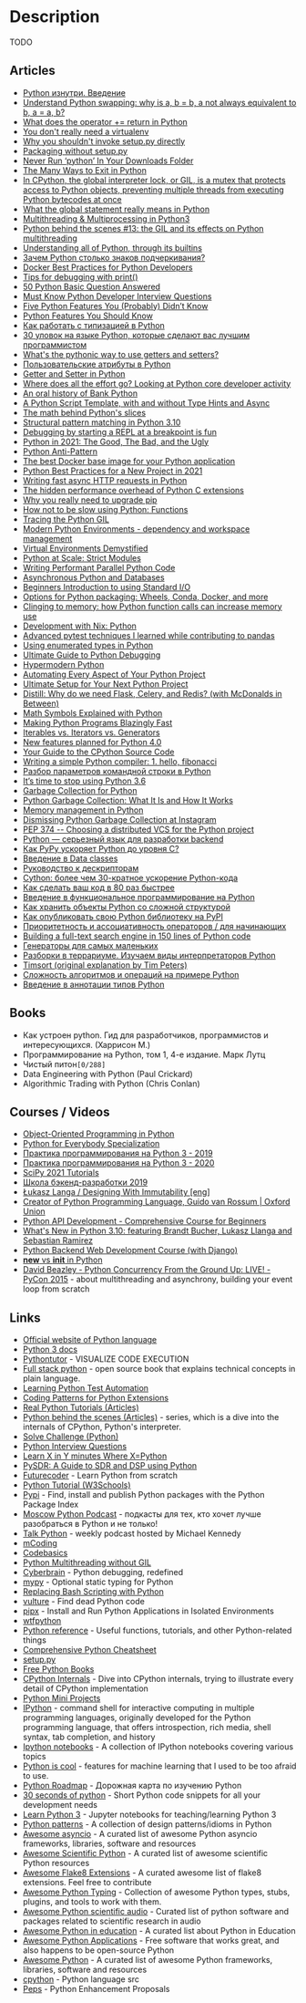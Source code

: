 # Description

TODO


## Articles

- [Python изнутри. Введение](https://habr.com/ru/company/buruki/blog/189972/)
- [Understand Python swapping: why is a, b = b, a not always equivalent to b, a = a, b?](https://stackoverflow.com/questions/68152730/understand-python-swapping-why-is-a-b-b-a-not-always-equivalent-to-b-a-a)
- [What does the operator += return in Python](https://stackoverflow.com/questions/66373149/what-does-the-operator-return-in-pythonw)
- [You don't really need a virtualenv](https://frostming.com/2021/01-22/introducing-pdm/)
- [Why you shouldn't invoke setup.py directly](https://blog.ganssle.io/articles/2021/10/setup-py-deprecated.html)
- [Packaging without setup.py](https://pgjones.dev/blog/packaging-without-setup-py-2020)
- [Never Run ‘python’ In Your Downloads Folder](https://glyph.twistedmatrix.com/2020/08/never-run-python-in-your-downloads-folder.html)
- [The Many Ways to Exit in Python](https://adamj.eu/tech/2021/10/10/the-many-ways-to-exit-in-python/)
- [In CPython, the global interpreter lock, or GIL, is a mutex that protects access to Python objects, preventing multiple threads from executing Python bytecodes at once](https://wiki.python.org/moin/GlobalInterpreterLock  )
- [What the global statement really means in Python](https://blog.chiodini.org/posts/python-global/)
- [Multithreading & Multiprocessing in Python3](https://medium.com/mindful-engineering/multithreading-multiprocessing-in-python3-f6314ab5e23f)
- [Python behind the scenes #13: the GIL and its effects on Python multithreading](https://tenthousandmeters.com/blog/python-behind-the-scenes-13-the-gil-and-its-effects-on-python-multithreading/)
- [Understanding all of Python, through its builtins](https://sadh.life/post/builtins/)
- [Зачем Python столько знаков подчеркивания?](https://nuancesprog.ru/p/14193/)
- [Docker Best Practices for Python Developers](https://testdriven.io/blog/docker-best-practices/)
- [Tips for debugging with print()](https://adamj.eu/tech/2021/10/08/tips-for-debugging-with-print/)
- [50 Python Basic Question Answered](https://levelup.gitconnected.com/50-python-interview-question-and-answers-404e08bc054c)
- [Must Know Python Developer Interview Questions](https://python.plainenglish.io/python-must-know-questions-7436625315bc)
- [Five Python Features You (Probably) Didn’t Know](https://towardsdatascience.com/five-python-features-you-probably-didnt-know-d48faa0b892e)
- [Python Features You Should Know](https://medium.com/swlh/python-features-you-should-know-aff75b3159e3)
- [Как работать с типизацией в Python](https://tproger.ru/articles/python-typing/)
- [30 уловок на языке Python, которые сделают вас лучшим программистом](https://proglib.io/p/30-ulovok-na-yazyke-python-kotorye-sdelayut-vas-luchshim-programmistom-2021-02-14)
- [What's the pythonic way to use getters and setters?](https://stackoverflow.com/questions/2627002/whats-the-pythonic-way-to-use-getters-and-setters)
- [Пользовательские атрибуты в Python](https://habr.com/ru/post/137415/)
- [Getter and Setter in Python](https://www.geeksforgeeks.org/getter-and-setter-in-python/)
- [Where does all the effort go? Looking at Python core developer activity](https://lukasz.langa.pl/f15a8851-af26-4e94-a4b1-c146c57c9d20/)
- [An oral history of Bank Python](https://calpaterson.com/bank-python.html)
- [A Python Script Template, with and without Type Hints and Async](https://adamj.eu/tech/2021/10/09/a-python-script-template-with-and-without-type-hints-and-async/)
- [The math behind Python's slices](https://sadh.life/post/slices/)
- [Structural pattern matching in Python 3.10](https://benhoyt.com/writings/python-pattern-matching/)
- [Debugging by starting a REPL at a breakpoint is fun](https://jvns.ca/blog/2021/09/16/debugging-in-a-repl-is-fun/)
- [Python in 2021: The Good, The Bad, and the Ugly](https://new.pythonforengineers.com/blog/python-in-2021-the-good-the-bad-and-the-ugly/)
- [Python Anti-Pattern](https://valinsky.me/articles/python-anti-pattern/)
- [The best Docker base image for your Python application](https://pythonspeed.com/articles/base-image-python-docker-images/)
- [Python Best Practices for a New Project in 2021](https://mitelman.engineering/blog/python-best-practice/automating-python-best-practices-for-a-new-project/)
- [Writing fast async HTTP requests in Python](https://blog.jonlu.ca/posts/async-python-http)
- [The hidden performance overhead of Python C extensions](https://pythonspeed.com/articles/python-extension-performance/)
- [Why you really need to upgrade pip](https://pythonspeed.com/articles/upgrade-pip/)
- [How not to be slow using Python: Functions](https://pawroman.dev/how-not-to-be-slow-using-python-functions/)
- [Tracing the Python GIL](https://www.maartenbreddels.com/perf/jupyter/python/tracing/gil/2021/01/14/Tracing-the-Python-GIL.html)
- [Modern Python Environments - dependency and workspace management](https://testdriven.io/blog/python-environments/)
- [Virtual Environments Demystified](https://meribold.org/python/2018/02/13/virtual-environments-9487/)
- [Python at Scale: Strict Modules](https://instagram-engineering.com/python-at-scale-strict-modules-c0bb9245c834)
- [Writing Performant Parallel Python Code](https://medium.com/swlh/writing-performant-parallel-python-code-7e2f0292f438)
- [Asynchronous Python and Databases](https://techspot.zzzeek.org/2015/02/15/asynchronous-python-and-databases/)
- [Beginners Introduction to using Standard I/O](https://alecthegeek.github.io/2020/05/04/Intro-to-stdio.html)
- [Options for Python packaging: Wheels, Conda, Docker, and more](https://pythonspeed.com/articles/distributing-software/)
- [Clinging to memory: how Python function calls can increase memory use](https://pythonspeed.com/articles/function-calls-prevent-garbage-collection/)
- [Development with Nix: Python](https://thomazleite.com/posts/development-with-nix-python/)
- [Advanced pytest techniques I learned while contributing to pandas](https://levelup.gitconnected.com/advanced-pytest-techniques-i-learned-while-contributing-to-pandas-7ba1465b65eb)
- [Using enumerated types in Python](https://johnlekberg.com/blog/2020-06-06-enum.html)
- [Ultimate Guide to Python Debugging](https://martinheinz.dev/blog/24)
- [Hypermodern Python](https://cjolowicz.github.io/posts/hypermodern-python-01-setup/)
- [Automating Every Aspect of Your Python Project](https://martinheinz.dev/blog/17)
- [Ultimate Setup for Your Next Python Project](https://towardsdatascience.com/ultimate-setup-for-your-next-python-project-179bda8a7c2c)
- [Distill: Why do we need Flask, Celery, and Redis? (with McDonalds in Between)](https://ljvmiranda921.github.io/notebook/2019/11/08/flask-redis-celery-mcdo/)
- [Math Symbols Explained with Python](https://amitness.com/2019/08/math-for-programmers/)
- [Making Python Programs Blazingly Fast](https://martinheinz.dev/blog/13)
- [Iterables vs. Iterators vs. Generators](https://nvie.com/posts/iterators-vs-generators/)
- [New features planned for Python 4.0](https://charlesleifer.com/blog/new-features-planned-for-python-4-0/)
- [Your Guide to the CPython Source Code](https://realpython.com/cpython-source-code-guide/)
- [Writing a simple Python compiler: 1. hello, fibonacci](https://notes.eatonphil.com/writing-a-simple-python-compiler.html)
- [Разбор параметров командной строки в Python](https://jenyay.net/Programming/Argparse)
- [It’s time to stop using Python 3.6](https://pythonspeed.com/articles/stop-using-python-3.6/)
- [Garbage Collection for Python](http://www.arctrix.com/nas/python/gc/)
- [Python Garbage Collection: What It Is and How It Works](https://stackify.com/python-garbage-collection/)
- [Memory management in Python](https://rushter.com/blog/python-memory-managment/)
- [Dismissing Python Garbage Collection at Instagram](https://instagram-engineering.com/dismissing-python-garbage-collection-at-instagram-4dca40b29172)
- [PEP 374 -- Choosing a distributed VCS for the Python project](https://www.python.org/dev/peps/pep-0374/)
- [Python — серьезный язык для разработки backend](https://habr.com/ru/company/raiffeisenbank/blog/593047/)
- [Как PyPy ускоряет Python до уровня C?](https://nuancesprog.ru/p/14989/)
- [Введение в Data classes](https://habr.com/ru/post/415829/)
- [Руководство к дескрипторам](https://habr.com/ru/post/122082/)
- [Cython: более чем 30-кратное ускорение Python-кода](https://habr.com/ru/company/ruvds/blog/462487/)
- [Как сделать ваш код в 80 раз быстрее](https://habr.com/ru/company/otus/blog/349230/)
- [Введение в функциональное программирование на Python](https://habr.com/ru/post/257903/)
- [Как хранить объекты Python со сложной структурой](https://proglib.io/p/kak-hranit-obekty-python-so-slozhnoy-strukturoy-moduli-pickle-i-dill-2020-04-30)
- [Как опубликовать свою Python библиотеку на PyPI](https://proglib.io/p/kak-opublikovat-svoyu-python-biblioteku-na-pypi-2020-01-28)
- [Приоритетность и ассоциативность операторов / для начинающих](https://pythonru.com/uroki/29-prioritetnost-i-associativnost-operatorov-dlja-nachinajushhih)
- [Building a full-text search engine in 150 lines of Python code](https://bart.degoe.de/building-a-full-text-search-engine-150-lines-of-code/)
- [Генераторы для самых маленьких](https://habr.com/ru/post/560300/)
- [Разборки в террариуме. Изучаем виды интерпретаторов Python](https://xakep.ru/2015/02/04/python-interpretators/)
- [Timsort (original explanation by Tim Peters)](https://bugs.python.org/file4451/timsort.txt)
- [Сложность алгоритмов и операций на примере Python](https://proglib.io/p/slozhnost-algoritmov-i-operaciy-na-primere-python-2020-11-03)
- [Введение в аннотации типов Python](https://habr.com/ru/company/lamoda/blog/432656/)


## Books

- Как устроен python. Гид для разработчиков, программистов и интересующихся. (Харрисон М.)
- Программирование на Python, том 1, 4-е издание. Марк Лутц
- Чистый питон`[0/288]`
- Data Engineering with Python (Paul Crickard)
- Algorithmic Trading with Python (Chris Conlan)


## Courses / Videos

- [Object-Oriented Programming in Python](https://learn.datacamp.com/courses/object-oriented-programming-in-python)
- [Python for Everybody Specialization ](https://www.coursera.org/specializations/python)
- [Практика программирования на Python 3 - 2019](https://www.youtube.com/playlist?list=PLRDzFCPr95fLuusPXwvOPgXzBL3ZTzybY)
- [Практика программирования на Python 3 - 2020](https://www.youtube.com/playlist?list=PLRDzFCPr95fIDJUvFxvzWxg-V9BmZlMMe)
- [SciPy 2021 Tutorials](https://youtube.com/playlist?list=PLYx7XA2nY5Geb1XY6mZU-35lgIfkDqaem)
- [Школа бэкенд-разработки 2019](https://youtube.com/playlist?list=PLQC2_0cDcSKBHamFYA6ncnc_fYuEQUy0s)
- [Łukasz Langa / Designing With Immutability [eng]](https://youtu.be/0RInKZR8Weo)
- [Creator of Python Programming Language, Guido van Rossum | Oxford Union](https://youtu.be/7kn7NtlV6g0)
- [Python API Development - Comprehensive Course for Beginners](https://youtu.be/0sOvCWFmrtA)
- [What's New in Python 3.10: featuring Brandt Bucher, Lukasz Llanga and Sebastian Ramirez](https://youtu.be/JteTO3EE7y0)
- [Python Backend Web Development Course (with Django)](https://youtu.be/jBzwzrDvZ18)
- [__new__ vs __init__ in Python](https://youtu.be/-zsV0_QrfTw)
- [David Beazley - Python Concurrency From the Ground Up: LIVE! - PyCon 2015](https://youtu.be/MCs5OvhV9S4) - about multithreading and asynchrony, building your event loop from scratch


## Links

- [Official website of Python language](https://www.python.org/)
- [Python 3 docs](https://docs.python.org/3/)
- [Pythontutor](https://pythontutor.com/visualize.html#mode=edit) - VISUALIZE CODE EXECUTION
- [Full stack python](https://www.fullstackpython.com/) - open source book that explains technical concepts in plain language.
- [Learning Python Test Automation](https://automationpanda.com/2020/11/09/learning-python-test-automation/amp/)
- [Coding Patterns for Python Extensions](https://pythonextensionpatterns.readthedocs.io/en/latest/index.html)
- [Real Python Tutorials (Articles)](https://realpython.com/)
- [Python behind the scenes (Articles)](https://tenthousandmeters.com/) - series, which is a dive into the internals of CPython, Python's interpreter.
- [Solve Challenge (Python)](https://www.hackerrank.com/domains/python)
- [Python Interview Questions](https://www.interviewbit.com/python-interview-questions/)
- [Learn X in Y minutes Where X=Python](https://learnxinyminutes.com/docs/python/)
- [PySDR: A Guide to SDR and DSP using Python](https://pysdr.org/index.html)
- [Futurecoder](https://futurecoder.io/) - Learn Python from scratch
- [Python Tutorial (W3Schools)](https://www.w3schools.com/python/default.asp)
- [Pypi](https://pypi.org/) - Find, install and publish Python packages with the Python Package Index
- [Moscow Python Podcast](https://podcast.python.ru/) - подкасты для тех, кто хочет лучше разобраться в Python и не только!
- [Talk Python](https://www.youtube.com/channel/UCKPSmMfDsXTKrCZApukcJ7A) - weekly podcast hosted by Michael Kennedy
- [mCoding](https://www.youtube.com/c/mCodingWithJamesMurphy/videos)
- [Codebasics](https://www.youtube.com/c/codebasics/videos)
- [Python Multithreading without GIL](https://github.com/colesbury/nogil)
- [Cyberbrain](https://github.com/laike9m/Cyberbrain) - Python debugging, redefined
- [mypy](https://github.com/python/mypy) - Optional static typing for Python
- [Replacing Bash Scripting with Python](https://github.com/ninjaaron/replacing-bash-scripting-with-python)
- [vulture](https://github.com/jendrikseipp/vulture) - Find dead Python code
- [pipx](https://github.com/pypa/pipx) - Install and Run Python Applications in Isolated Environments
- [wtfpython](https://github.com/satwikkansal/wtfpython)
- [Python reference](https://github.com/rasbt/python_reference) - Useful functions, tutorials, and other Python-related things
- [Comprehensive Python Cheatsheet](https://github.com/gto76/python-cheatsheet)
- [setup.py](https://github.com/navdeep-G/setup.py)
- [Free Python Books](https://github.com/pamoroso/free-python-books)
- [CPython Internals](https://github.com/zpoint/CPython-Internals) - Dive into CPython internals, trying to illustrate every detail of CPython implementation
- [Python Mini Projects](https://github.com/Python-World/python-mini-projects)
- [IPython](https://github.com/ipython/ipython) - command shell for interactive computing in multiple programming languages, originally developed for the Python programming language, that offers introspection, rich media, shell syntax, tab completion, and history
- [Ipython notebooks](https://github.com/jdwittenauer/ipython-notebooks) - A collection of IPython notebooks covering various topics
- [Python is cool](https://github.com/chiphuyen/python-is-cool) - features for machine learning that I used to be too afraid to use.
- [Python Roadmap](https://github.com/GnuriaN/Python-Roadmap) - Дорожная карта по изучению Python
- [30 seconds of python](https://github.com/30-seconds/30-seconds-of-python) - Short Python code snippets for all your development needs
- [Learn Python 3](https://github.com/jerry-git/learn-python3) - Jupyter notebooks for teaching/learning Python 3
- [Python patterns](https://github.com/faif/python-patterns) - A collection of design patterns/idioms in Python
- [Awesome asyncio](https://github.com/timofurrer/awesome-asyncio) - A curated list of awesome Python asyncio frameworks, libraries, software and resources
- [Awesome Scientific Python](https://github.com/rossant/awesome-scientific-python) - A curated list of awesome scientific Python resources
- [Awesome Flake8 Extensions](https://github.com/DmytroLitvinov/awesome-flake8-extensions) - A curated awesome list of flake8 extensions. Feel free to contribute
- [Awesome Python Typing](https://github.com/typeddjango/awesome-python-typing) - Collection of awesome Python types, stubs, plugins, and tools to work with them.
- [Awesome Python scientific audio](https://github.com/faroit/awesome-python-scientific-audio) - Curated list of python software and packages related to scientific research in audio
- [Awesome Python in education](https://github.com/quobit/awesome-python-in-education) - A curated list about Python in Education
- [Awesome Python Applications](https://github.com/mahmoud/awesome-python-applications) - Free software that works great, and also happens to be open-source Python
- [Awesome Python](https://github.com/vinta/awesome-python) - A curated list of awesome Python frameworks, libraries, software and resources
- [cpython](https://github.com/python/cpython) - Python language src
- [Peps](https://github.com/python/peps) - Python Enhancement Proposals
